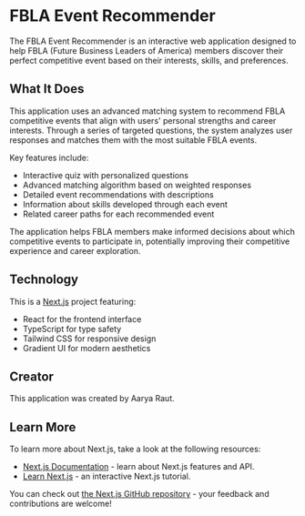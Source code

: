 # FBLA Event Recommender

The FBLA Event Recommender is an interactive web application designed to help FBLA (Future Business Leaders of America) members discover their perfect competitive event based on their interests, skills, and preferences.

## What It Does

This application uses an advanced matching system to recommend FBLA competitive events that align with users' personal strengths and career interests. Through a series of targeted questions, the system analyzes user responses and matches them with the most suitable FBLA events.

Key features include:
- Interactive quiz with personalized questions
- Advanced matching algorithm based on weighted responses
- Detailed event recommendations with descriptions
- Information about skills developed through each event
- Related career paths for each recommended event

The application helps FBLA members make informed decisions about which competitive events to participate in, potentially improving their competitive experience and career exploration.

## Technology

This is a [Next.js](https://nextjs.org) project featuring:
- React for the frontend interface
- TypeScript for type safety
- Tailwind CSS for responsive design
- Gradient UI for modern aesthetics

## Creator

This application was created by Aarya Raut.

## Learn More

To learn more about Next.js, take a look at the following resources:

- [Next.js Documentation](https://nextjs.org/docs) - learn about Next.js features and API.
- [Learn Next.js](https://nextjs.org/learn-pages-router) - an interactive Next.js tutorial.

You can check out [the Next.js GitHub repository](https://github.com/vercel/next.js) - your feedback and contributions are welcome!
